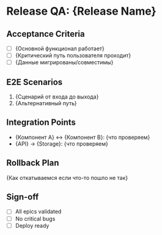 # Release QA: {Release Name}

## Acceptance Criteria
- [ ] {Основной функционал работает}
- [ ] {Критический путь пользователя проходит}
- [ ] {Данные мигрированы/совместимы}

## E2E Scenarios
1. {Сценарий от входа до выхода}
2. {Альтернативный путь}

## Integration Points
- {Компонент A} ↔ {Компонент B}: {что проверяем}
- {API} → {Storage}: {что проверяем}

## Rollback Plan
{Как откатываемся если что-то пошло не так}

## Sign-off
- [ ] All epics validated
- [ ] No critical bugs
- [ ] Deploy ready
